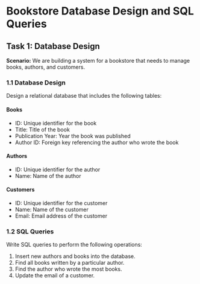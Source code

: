 # Bookstore Database Design and SQL Queries

## Task 1: Database Design

**Scenario:** We are building a system for a bookstore that needs to manage books, authors, and customers.

### 1.1 Database Design

Design a relational database that includes the following tables:

#### Books
- ID: Unique identifier for the book
- Title: Title of the book
- Publication Year: Year the book was published
- Author ID: Foreign key referencing the author who wrote the book

#### Authors
- ID: Unique identifier for the author
- Name: Name of the author

#### Customers
- ID: Unique identifier for the customer
- Name: Name of the customer
- Email: Email address of the customer

### 1.2 SQL Queries

Write SQL queries to perform the following operations:

1. Insert new authors and books into the database.
2. Find all books written by a particular author.
3. Find the author who wrote the most books.
4. Update the email of a customer.

